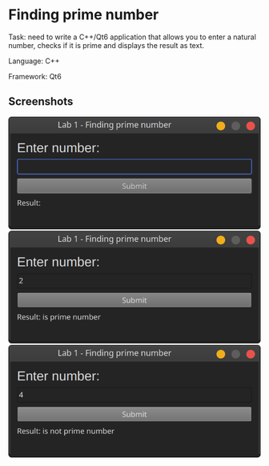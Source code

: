 # Finding prime number

Task: need to write a C++/Qt6 application that allows you to enter a natural number, checks if it is prime and displays the result as text.

Language: C++

Framework: Qt6

## Screenshots

<img src=".github/image1.png" />

<img src=".github/image2.png" />

<img src=".github/image3.png" />
